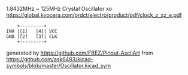 1.8432MHz ~ 125MHz Crystal Oscillator
xo
https://global.kyocera.com/prdct/electro/product/pdf/clock_z_xz_e.pdf


	    +---------+
	INH |[1]   [4]| VCC
	GND |[2]   [3]| CLK
	    +---------+


generated by https://github.com/FBEZ/Pinout-AsciiArt from https://github.com/ask6483/kicad-symbols/blob/master/Oscillator.kicad_sym